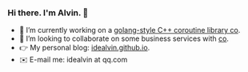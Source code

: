 ### Hi there. I'm Alvin. 👋

- 🙏 I’m currently working on a [golang-style C++ coroutine library co](https://github.com/idealvin/co).
- 👯 I’m looking to collaborate on some business services with [co](https://github.com/idealvin/co).
- 👉 My personal blog: [idealvin.github.io](https://idealvin.github.io/).
- ✉️ E-mail me: idealvin at qq.com

<!--
**idealvin/idealvin** is a ✨ _special_ ✨ repository because its `README.md` (this file) appears on your GitHub profile.

Here are some ideas to get you started:

- 🔭 I’m currently working on ...
- 🌱 I’m currently learning ...
- 👯 I’m looking to collaborate on ...
- 🤔 I’m looking for help with ...
- 💬 Ask me about ...
- 😄 Pronouns: ...
- ⚡ Fun fact: ...
-->
